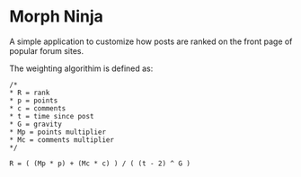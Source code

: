Morph Ninja
===========

A simple application to customize how posts are ranked on the front page of popular forum sites.

The weighting algorithim is defined as:

```
/*
* R = rank
* p = points
* c = comments
* t = time since post
* G = gravity
* Mp = points multiplier
* Mc = comments multiplier
*/

R = ( (Mp * p) + (Mc * c) ) / ( (t - 2) ^ G )
```
